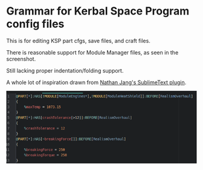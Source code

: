 # Grammar for Kerbal Space Program config files

This is for editing KSP part cfgs, save files, and craft files.

There is reasonable support for Module Manager files, as seen in the screenshot.

Still lacking proper indentation/folding support.

A whole lot of inspiration drawn from [Nathan Jang's SublimeText plugin](https://github.com/NathanJang/KSP-tmLanguage).

![Screenshot of RO ModuleManager config](RO_snippet.png)
